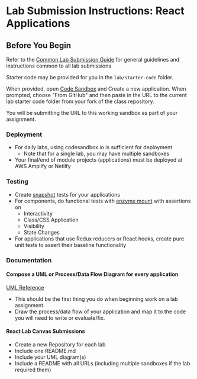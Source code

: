 # Lab Submission Instructions: React Applications

## Before You Begin

Refer to the [Common Lab Submission Guide](README.md) for general guidelines and instructions common to all lab submissions

Starter code may be provided for you in the `lab/starter-code` folder.

When provided, open [Code Sandbox](http://codesandbox.io) and Create a new application. When prompted, choose "From GitHub" and then paste in the URL to the current lab starter code folder from your fork of the class repository.

You will be submitting the URL to this working sandbox as part of your assignment.

### Deployment

- For daily labs, using codesandbox.io is sufficient for deployment
  - Note that for a single lab, you may have multiple sandboxes
- Your final/end of module projects (applications) must be deployed at AWS Amplify or Netlify

### Testing

- Create [snapshot](https://jestjs.io/docs/en/snapshot-testing) tests for your applications
- For components, do functional tests with [enzyme mount](https://airbnb.io/enzyme/) with assertions on
  - Interactivity
  - Class/CSS Application
  - Visibility
  - State Changes
- For applications that use Redux reducers or React hooks, create pure unit tests to assert their baseline functionality

### Documentation

#### Compose a UML or Process/Data Flow Diagram for every application

 [UML Reference](https://www.uml-diagrams.org/index-examples.html)

- This should be the first thing you do when beginning work on a lab assignment.
- Draw the process/data flow of your application and map it to the code you will need to write or evaluate/fix.

#### React Lab Canvas Submissions

- Create a new Repository for each lab
- Include one README.md
- Include your UML diagram(s)
- Include a README with all URLs (including multiple sandboxes if the lab required them)
